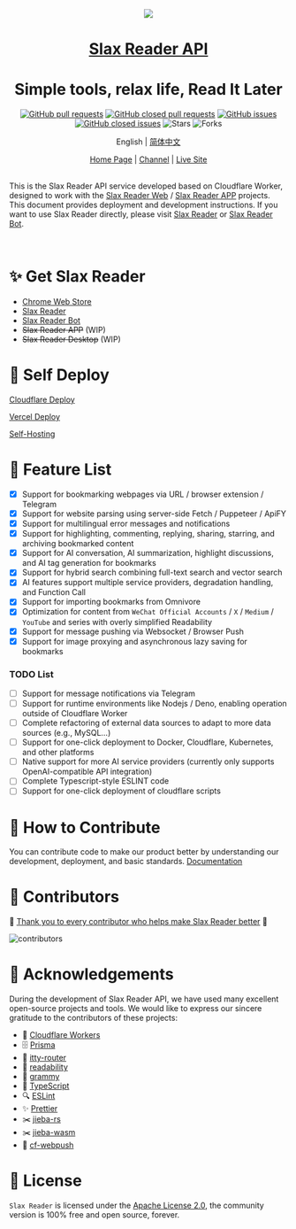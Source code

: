 <div align="center">
<img src="https://r-beta.slax.com/icon.png" />
<h1> <a href="https://slax.com/slax-reader.html">Slax Reader API </a> </h1>
<h1>Simple tools, relax life, Read It Later </h1>

[![GitHub pull requests](https://img.shields.io/github/issues-pr/slax-lab/slax-reader-api?style=flat)](https://github.com/slax-lab/slax-reader-api/pulls) [![GitHub closed pull requests](https://img.shields.io/github/issues-pr-closed/slax-lab/slax-reader-api?style=flat)](https://github.com/slax-lab/slax-reader-api/pulls?q=is%3Apr+is%3Aclosed) [![GitHub issues](https://img.shields.io/github/issues/slax-lab/slax-reader-api?style=flat)](https://github.com/slax-lab/slax-reader-api/issues) [![GitHub closed issues](https://img.shields.io/github/issues-closed/slax-lab/slax-reader-api?style=flat)](https://github.com/slax-lab/slax-reader-api/issues?q=is%3Aissue+is%3Aclosed) ![Stars](https://img.shields.io/github/stars/slax-lab/slax-reader-api?style=flat) ![Forks](https://img.shields.io/github/forks/slax-lab/slax-reader-api?style=flat)

English | [简体中文](./public/README_CN.md)

</div>

<div align="center">
    <a href="https://slax.com/slax-reader.html">Home Page</a> |
    <a href="https://t.me/slax_app">Channel</a> |
    <a href="https://r.slax.com">Live Site</a>
</div>
</br>

This is the Slax Reader API service developed based on Cloudflare Worker, designed to work with the [Slax Reader Web](https://github.com/slax-lab/slax-reader-web) / [Slax Reader APP](https://github.com/slax-lab/slax-reader-client) projects. This document provides deployment and development instructions. If you want to use Slax Reader directly, please visit [Slax Reader](https://r.slax.com) or [Slax Reader Bot](https://t.me/slax_reader_bot).

<div align="center">

</div>
</br>

# ✨ Get Slax Reader

- [Chrome Web Store](https://chromewebstore.google.com/detail/slax-reader/gdnhaajlomjkhahnmiijphnodkcfikfd)
- [Slax Reader](https://r.slax.com)
- [Slax Reader Bot](https://t.me/slax_reader_bot)
- ~~Slax Reader APP~~ (WIP)
- ~~Slax Reader Desktop~~ (WIP)

# 🚀 Self Deploy

[Cloudflare Deploy](./public/CLOUDFLARE-DEPLOY-EN.md)

[Vercel Deploy](./public/VERCEL-DEPLOY-EN.md)

[Self-Hosting](./public/SELF-HOSTING-EN.md)

# 🎉 Feature List

- [x] Support for bookmarking webpages via URL / browser extension / Telegram
- [x] Support for website parsing using server-side Fetch / Puppeteer / ApiFY
- [x] Support for multilingual error messages and notifications
- [x] Support for highlighting, commenting, replying, sharing, starring, and archiving bookmarked content
- [x] Support for AI conversation, AI summarization, highlight discussions, and AI tag generation for bookmarks
- [x] Support for hybrid search combining full-text search and vector search
- [x] AI features support multiple service providers, degradation handling, and Function Call
- [x] Support for importing bookmarks from Omnivore
- [x] Optimization for content from `WeChat Official Accounts` / `X` / `Medium` / `YouTube` and series with overly simplified Readability
- [x] Support for message pushing via Websocket / Browser Push
- [x] Support for image proxying and asynchronous lazy saving for bookmarks

### TODO List

- [ ] Support for message notifications via Telegram
- [ ] Support for runtime environments like Nodejs / Deno, enabling operation outside of Cloudflare Worker
- [ ] Complete refactoring of external data sources to adapt to more data sources (e.g., MySQL...)
- [ ] Support for one-click deployment to Docker, Cloudflare, Kubernetes, and other platforms
- [ ] Native support for more AI service providers (currently only supports OpenAI-compatible API integration)
- [ ] Complete Typescript-style ESLINT code
- [ ] Support for one-click deployment of cloudflare scripts

# 🤝 How to Contribute

You can contribute code to make our product better by understanding our development, deployment, and basic standards. [Documentation](./public/HOW-TO-CONTRIBUTION-EN.md)

# 💖 Contributors

💖 [Thank you to every contributor who helps make Slax Reader better](https://github.com/slax-lab/slax-reader-api/graphs/contributors) 💖

<img src="https://contrib.rocks/image?repo=slax-lab/slax-reader-api" alt="contributors">
</a>

# 🙏 Acknowledgements

During the development of Slax Reader API, we have used many excellent open-source projects and tools. We would like to express our sincere gratitude to the contributors of these projects:

- 🚀 [Cloudflare Workers](https://developers.cloudflare.com/workers/)
- 🗄️ [Prisma](https://www.prisma.io/)
- 🔄 [itty-router](https://github.com/kwhitley/itty-router)
- 📖 [readability](https://github.com/mozilla/readability)
- 🤖 [grammy](https://gram.dev/)
- 📝 [TypeScript](https://www.typescriptlang.org/)
- 🔍 [ESLint](https://eslint.org/)
- ✨ [Prettier](https://prettier.io/)
- ✂️ [jieba-rs](https://github.com/messense/jieba-rs)
- ✂️ [jieba-wasm](https://github.com/fengkx/jieba-wasm)
- 💬 [cf-webpush](https://github.com/aynh/cf-webpush)

# 📝 License

`Slax Reader` is licensed under the [Apache License 2.0](LICENSE), the community version is 100% free and open source, forever.
